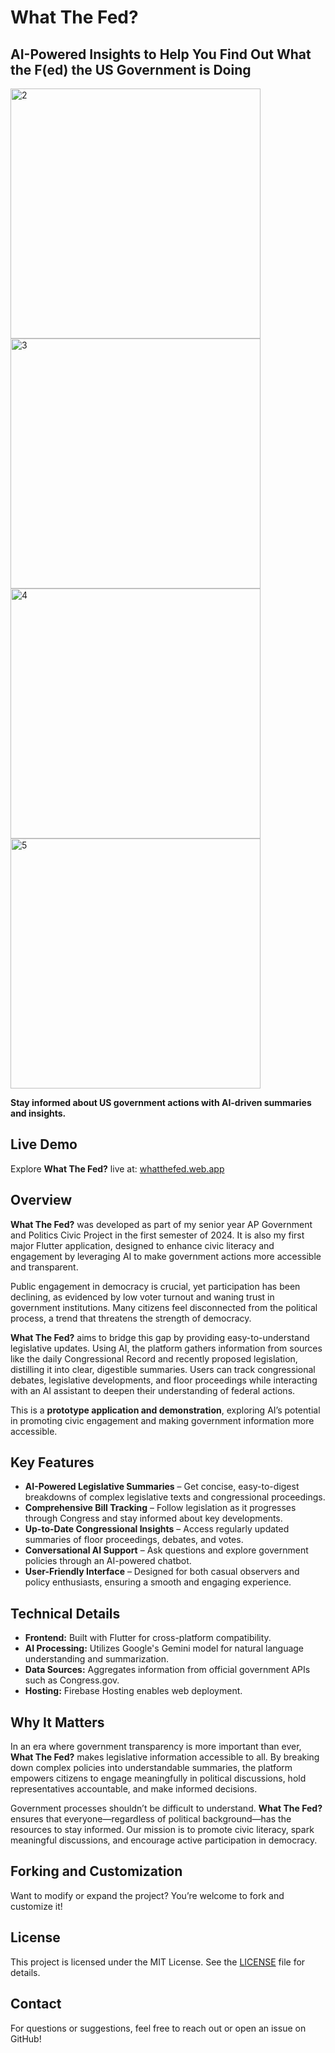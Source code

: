 # What The Fed?

## AI-Powered Insights to Help You Find Out What the F(ed) the US Government is Doing
<img height="400" alt="2" src="https://github.com/user-attachments/assets/99752e9f-539e-4773-8891-c44b15f33f58" />
<img height="400" alt="3" src="https://github.com/user-attachments/assets/1830381d-951f-414a-a3bd-d5508e5fe451" />
<img height="400" alt="4" src="https://github.com/user-attachments/assets/48da6232-b012-457b-b6cd-cf0e939c6ea5" />
<img height="400" alt="5" src="https://github.com/user-attachments/assets/ec12310b-210e-4b91-8daf-9a6c1ec8d733" />

**Stay informed about US government actions with AI-driven summaries and insights.**

## Live Demo

Explore **What The Fed?** live at: [whatthefed.web.app](https://whatthefed.web.app)

## Overview

**What The Fed?** was developed as part of my senior year AP Government and Politics Civic Project in the first semester of 2024. It is also my first major Flutter application, designed to enhance civic literacy and engagement by leveraging AI to make government actions more accessible and transparent.

Public engagement in democracy is crucial, yet participation has been declining, as evidenced by low voter turnout and waning trust in government institutions. Many citizens feel disconnected from the political process, a trend that threatens the strength of democracy.

**What The Fed?** aims to bridge this gap by providing easy-to-understand legislative updates. Using AI, the platform gathers information from sources like the daily Congressional Record and recently proposed legislation, distilling it into clear, digestible summaries. Users can track congressional debates, legislative developments, and floor proceedings while interacting with an AI assistant to deepen their understanding of federal actions.

This is a **prototype application and demonstration**, exploring AI’s potential in promoting civic engagement and making government information more accessible. 

## Key Features

- **AI-Powered Legislative Summaries** – Get concise, easy-to-digest breakdowns of complex legislative texts and congressional proceedings.
- **Comprehensive Bill Tracking** – Follow legislation as it progresses through Congress and stay informed about key developments.
- **Up-to-Date Congressional Insights** – Access regularly updated summaries of floor proceedings, debates, and votes.
- **Conversational AI Support** – Ask questions and explore government policies through an AI-powered chatbot.
- **User-Friendly Interface** – Designed for both casual observers and policy enthusiasts, ensuring a smooth and engaging experience.

## Technical Details

- **Frontend:** Built with Flutter for cross-platform compatibility.
- **AI Processing:** Utilizes Google's Gemini model for natural language understanding and summarization.
- **Data Sources:** Aggregates information from official government APIs such as Congress.gov.
- **Hosting:** Firebase Hosting enables web deployment.

## Why It Matters

In an era where government transparency is more important than ever, **What The Fed?** makes legislative information accessible to all. By breaking down complex policies into understandable summaries, the platform empowers citizens to engage meaningfully in political discussions, hold representatives accountable, and make informed decisions.

Government processes shouldn’t be difficult to understand. **What The Fed?** ensures that everyone—regardless of political background—has the resources to stay informed. Our mission is to promote civic literacy, spark meaningful discussions, and encourage active participation in democracy.

## Forking and Customization

Want to modify or expand the project? You’re welcome to fork and customize it!

## License

This project is licensed under the MIT License. See the [LICENSE](LICENSE) file for details.

## Contact

For questions or suggestions, feel free to reach out or open an issue on GitHub!

